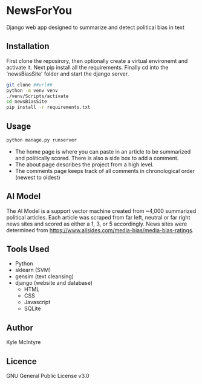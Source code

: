 # NewsForYou
Django web app designed to summarize and detect political bias in text

## Installation
First clone the reposirory, then optionally create a virtual environemt and activate it. Next pip install all the requirements. Finally cd into the 'newsBiasSite' folder and start the django server.

```bash
git clone ##url##
python -m venv venv 
./venv/Scripts/activate
cd newsBiasSite
pip install -r requirements.txt
```

## Usage
```bash
python manage.py runserver
```
- The home page is where you can paste in an article to be summarized and politically scored. There is also a side box to add a comment.
- The about page describes the project from a high level. 
- The comments page keeps track of all comments in chronological order (newest to oldest)

## AI Model
The AI Model is a support vector machine created from ~4,000 summarized political articles. Each article was scraped from far left, neutral or far right news sites and scored as either a 1, 3, or 5 accordingly. News sites were determined from https://www.allsides.com/media-bias/media-bias-ratings. 


## Tools Used
- Python 
- sklearn (SVM)
- gensim (text cleansing)
- django (website and database)
    - HTML
    - CSS
    - Javascript
    - SQLite

## Author
Kyle McIntyre

## Licence
GNU General Public License v3.0
